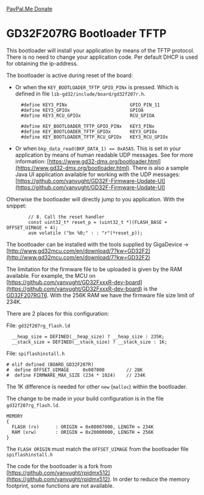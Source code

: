 [PayPal.Me Donate](https://paypal.me/AvanVught?locale.x=nl_NL)
# GD32F207RG Bootloader TFTP

This bootloader will install your application by means of the TFTP protocol. There is no need to change your application code. 
Per default DHCP is used for obtaining the ip-address.

The bootloader is active during reset of the board:

* Or when the `KEY_BOOTLOADER_TFTP_GPIO_PINx` is pressed. Which is defined in file `lib-gd32/include/board/gd32f207r.h`. 
	
		#define KEY3_PINx						GPIO_PIN_11
		#define KEY3_GPIOx						GPIOA
		#define KEY3_RCU_GPIOx					RCU_GPIOA
		
		#define KEY_BOOTLOADER_TFTP_GPIO_PINx	KEY3_PINx
		#define KEY_BOOTLOADER_TFTP_GPIOx		KEY3_GPIOx
		#define KEY_BOOTLOADER_TFTP_RCU_GPIOx	KEY3_RCU_GPIOx

* Or when `bkp_data_read(BKP_DATA_1) == 0xA5A5`. This is set in your application by means of human readable UDP messages. See for more information: [https://www.gd32-dmx.org/bootloader.html](https://www.gd32-dmx.org/bootloader.html). There is also a sample Java UI application available for working with the UDP messages: [https://github.com/vanvught/GD32F-Firmware-Update-UI](https://github.com/vanvught/GD32F-Firmware-Update-UI)

Otherwise the bootloader will directly jump to you application. With the snippet: 

	    	// 8. Call the reset handler
	    	const uint32_t* reset_p = (uint32_t *)(FLASH_BASE + OFFSET_UIMAGE + 4);
	    	asm volatile ("bx %0;" : : "r"(*reset_p));

The bootloader can be installed with the tools supplied by GigaDevice -> [http://www.gd32mcu.com/en/download/7?kw=GD32F2](http://www.gd32mcu.com/en/download/7?kw=GD32F2)

The limitation for the firmware file to be uploaded is given by the RAM available. For example, the MCU on [https://github.com/vanvught/GD32FxxxR-dev-board](https://github.com/vanvught/GD32FxxxR-dev-board) is the [GD32F207RGT6](https://www.gigadevice.com/microcontroller/gd32f207rgt6/). With the 256K RAM we have the firmware file size limit of 234K.

There are 2 places for this configuration:

File: `gd32f207rg_flash.ld`

	  __heap_size = DEFINED(__heap_size) ? __heap_size : 235K;
	  __stack_size = DEFINED(__stack_size) ? __stack_size : 1K;

File: `spiflashinstall.h`

	# elif defined (BOARD_GD32F207R)
	#  define OFFSET_UIMAGE		0x007000		// 28K
	#  define FIRMWARE_MAX_SIZE (234 * 1024)	// 234K


The 1K difference is needed for other `new` (`malloc`) within the bootloader.

The change to be made in your build configuration is in the file `gd32f207rg_flash.ld`. 
	
	MEMORY
	{
	  FLASH (rx)      : ORIGIN = 0x08007000, LENGTH = 234K
	  RAM (xrw)       : ORIGIN = 0x20000000, LENGTH = 256K
	}
	
	
The `FLASH ORIGIN` must match the `OFFSET_UIMAGE` from the bootloader file `spiflashinstall.h`


The code for the bootloader is a fork from [https://github.com/vanvught/rpidmx512](https://github.com/vanvught/rpidmx512). In order to reduce the memory footprint, some functions are not available. 